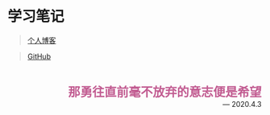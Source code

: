 # 学习笔记

> [个人博客]( https://blog.csdn.net/weixin_44322234 )


> [GitHub]( https://github.com/David-Chenbo/  "github")

<div style="text-align: right; font-size: 24px; font-weight: bold; color: #C25D92;">
 <br>
  那勇往直前毫不放弃的意志便是希望
</div>
<div style="text-align: right;">— 2020.4.3</div>